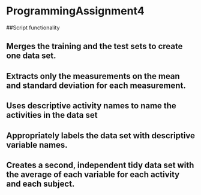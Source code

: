 # ProgrammingAssignment4

##Script functionality

##    Merges the training and the test sets to create one data set.
##    Extracts only the measurements on the mean and standard deviation for each measurement.
##    Uses descriptive activity names to name the activities in the data set
##    Appropriately labels the data set with descriptive variable names.
##    Creates a second, independent tidy data set with the average of each variable for each activity and each subject.
